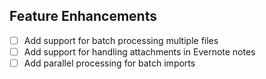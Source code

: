
## Feature Enhancements

- [ ] Add support for batch processing multiple files
- [ ] Add support for handling attachments in Evernote notes
- [ ] Add parallel processing for batch imports